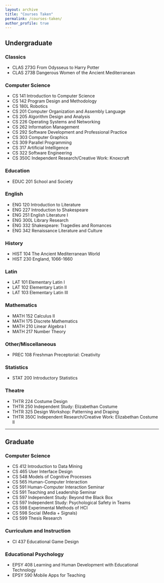 ```yaml
---
layout: archive
title: "Courses Taken"
permalink: /courses-taken/
author_profile: true
---
```



## Undergraduate

### Classics
* CLAS 273G From Odysseus to Harry Potter
* CLAS 273B Dangerous Women of the Ancient Mediterranean

### Computer Science
* CS 141 Introduction to Computer Science
* CS 142 Program Design and Methodology 
* CS 180L Robotics
* CS 201 Computer Organization and Assembly Language
* CS 205 Algorithm Design and Analysis
* CS 226 Operating Systems and Networking
* CS 262 Information Management
* CS 292 Software Development and Professional Practice
* CS 303 Computer Graphics
* CS 309 Parallel Programming
* CS 317 Artificial Intelligence
* CS 322 Software Engineering
* CS 350C Independent Research/Creative Work: Knoxcraft

### Education
* EDUC 201 School and Society

### English
* ENG 120 Introduction to Literature
* ENG 227 Introduction to Shakespeare
* ENG 251 English Literature I
* ENG 300L Library Research
* ENG 332 Shakespeare: Tragedies and Romances
* ENG 342 Renaissance Literature and Culture

### History
* HIST 104 The Ancient Mediterranean World
* HIST 230 England, 1066-1660

### Latin
* LAT 101 Elementary Latin I
* LAT 102 Elementary Latin II
* LAT 103 Elementary Latin III

### Mathematics
* MATH 152 Calculus II
* MATH 175 Discrete Mathematics
* MATH 210 Linear Algebra I
* MATH 217 Number Theory

### Other/Miscellaneous 
* PREC 108 Freshman Preceptorial: Creativity

### Statistics
* STAT 200 Introductory Statistics

### Theatre
* THTR 224 Costume Design
* THTR 250 Independent Study: Elizabethan Costume
* THTR 325 Design Workshop: Patterning and Draping
* THTR 350C Independent Research/Creative Work: Elizabethan Costume II


---

## Graduate

### Computer Science
* CS 412 Introduction to Data Mining
* CS 465 User Interface Design
* CS 548 Models of Cognitive Processes
* CS 565 Human-Computer Interaction
* CS 591 Human-Computer Interaction Seminar
* CS 591 Teaching and Leadership Seminar
* CS 597 Independent Study: Beyond the Black Box
* CS 597 Independent Study: Psychological Safety in Teams
* CS 598 Experimental Methods of HCI
* CS 598 Social (Media + Signals)
* CS 599 Thesis Research

### Curriculum and Instruction
* CI 437 Educational Game Design

### Educational Psychology
* EPSY 408 Learning and Human Development with Educational Technology
* EPSY 590 Mobile Apps for Teaching

